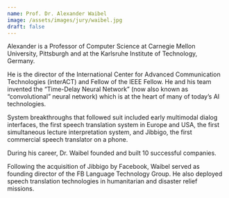 ```yaml
---
name: Prof. Dr. Alexander Waibel
image: /assets/images/jury/waibel.jpg
draft: false
---
```


Alexander is a Professor of Computer Science at Carnegie Mellon University, Pittsburgh and at the Karlsruhe Institute of Technology, Germany.

He is the director of the International Center for Advanced Communication Technologies (interACT) and Fellow of the IEEE Fellow. He and his team invented the “Time-Delay Neural Network” (now also known as “convolutional” neural network) which is at the heart of many of today’s AI technologies.

System breakthroughs that followed suit included early multimodal dialog interfaces, the first speech translation system in Europe and USA, the first simultaneous lecture interpretation system, and Jibbigo, the first commercial speech translator on a phone.

During his career, Dr. Waibel founded and built 10 successful companies.

Following the acquisition of Jibbigo by Facebook, Waibel served as founding director of the FB Language Technology Group. He also deployed speech translation technologies in humanitarian and disaster relief missions. 
